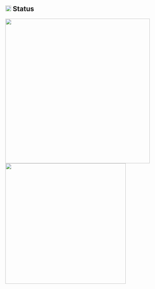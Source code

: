 ## <img src="https://image.flaticon.com/icons/svg/3306/3306281.svg" width=18 theme=chartreuse-dark /> Status
<img src="https://github-readme-stats.vercel.app/api?username=h4n0sh1&count_private=true" width="450"/> <img src="https://github-readme-stats.vercel.app/api/top-langs/?username=h4n0sh1&layout=compact" width="375" theme=chartreuse-dark />
